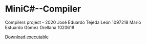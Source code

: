 # MiniC#--Compiler
Compilers project - 2020
José Eduardo Tejeda León 1097218
Mario Estuardo Gómez Orellana 1020618

[Download executable](https://drive.google.com/file/d/1LuXkIy3qcK6N0ac09yaUVioggTmSz76k/view?usp=sharing)
